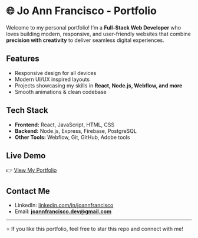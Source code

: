# 🌐 Jo Ann Francisco - Portfolio

Welcome to my personal portfolio!
I’m a **Full-Stack Web Developer** who loves building modern, responsive, and user-friendly websites that combine **precision with creativity** to deliver seamless digital experiences.  

## Features
- Responsive design for all devices 
- Modern UI/UX inspired layouts 
- Projects showcasing my skills in **React, Node.js, Webflow, and more**
- Smooth animations & clean codebase 

##  Tech Stack
- **Frontend:** React, JavaScript, HTML, CSS  
- **Backend:** Node.js, Express, Firebase, PostgreSQL  
- **Other Tools:** Webflow, Git, GitHub, Adobe tools  

## Live Demo
👉 [View My Portfolio](https://www.joannfrancisco.com)  

## Contact Me
- LinkedIn: [linkedin.com/in/joannfrancisco](https://www.linkedin.com/in/joannfrancisco)  
- Email: **joannfrancisco.dev@gmail.com**

---

⭐ If you like this portfolio, feel free to star this repo and connect with me!
